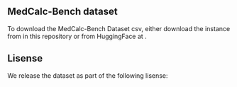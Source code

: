 ## MedCalc-Bench dataset

To download the MedCalc-Bench Dataset csv, either download the instance from in this repository or from HuggingFace at .


## Lisense 

We release the dataset as part of the following lisense: 

## 
